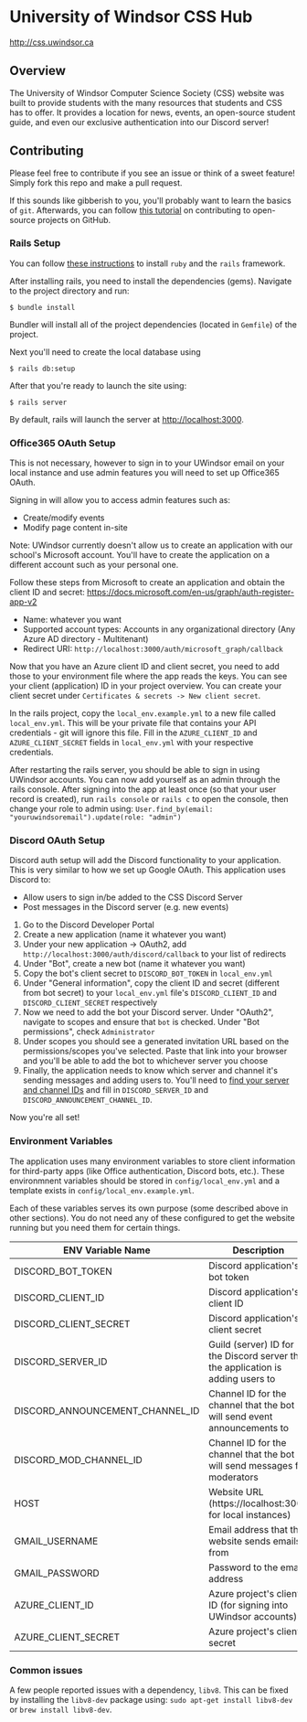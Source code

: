 # University of Windsor CSS Hub

http://css.uwindsor.ca

## Overview

The University of Windsor Computer Science Society (CSS) website was built to provide students with the many resources that students and CSS has to offer. It provides a location for news, events, an open-source student guide, and even our exclusive authentication into our Discord server!

## Contributing

Please feel free to contribute if you see an issue or think of a sweet feature! Simply fork this repo and make a pull request.

If this sounds like gibberish to you, you'll probably want to learn the basics of `git`. Afterwards, you can follow [this tutorial](https://akrabat.com/the-beginners-guide-to-contributing-to-a-github-project/) on contributing to open-source projects on GitHub.

### Rails Setup

You can follow [these instructions](https://www.tutorialspoint.com/ruby-on-rails/rails-installation.htm) to install `ruby` and the `rails` framework.

After installing rails, you need to install the dependencies (gems). Navigate to the project directory and run:

`$ bundle install`

Bundler will install all of the project dependencies (located in `Gemfile`) of the project.

Next you'll need to create the local database using

`$ rails db:setup`

After that you're ready to launch the site using:

`$ rails server`

By default, rails will launch the server at [http://localhost:3000](http://localhost:3000).

### Office365 OAuth Setup

This is not necessary, however to sign in to your UWindsor email on your local instance and use admin features you will need to set up Office365 OAuth.

Signing in will allow you to access admin features such as:
- Create/modify events
- Modify page content in-site

Note: UWindsor currently doesn't allow us to create an application with our school's Microsoft account. You'll have to create the application on a different account such as your personal one.

Follow these steps from Microsoft to create an application and obtain the client ID and secret: https://docs.microsoft.com/en-us/graph/auth-register-app-v2
- Name: whatever you want
- Supported account types: Accounts in any organizational directory (Any Azure AD directory - Multitenant)
- Redirect URI: `http://localhost:3000/auth/microsoft_graph/callback`

Now that you have an Azure client ID and client secret, you need to add those to your environment file where the app reads the keys. You can see your client (application) ID in your project overview. You can create your client secret under `Certificates & secrets -> New client secret`.

In the rails project, copy the `local_env.example.yml` to a new file called `local_env.yml`. This will be your private file that contains your API credentials - git will ignore this file. Fill in the `AZURE_CLIENT_ID` and `AZURE_CLIENT_SECRET` fields in `local_env.yml` with your respective credentials.

After restarting the rails server, you should be able to sign in using UWindsor accounts. You can now add yourself as an admin through the rails console. After signing into the app at least once (so that your user record is created), run `rails console` or `rails c` to open the console, then change your role to admin using:
`User.find_by(email: "youruwindsoremail").update(role: "admin")`

### Discord OAuth Setup

Discord auth setup will add the Discord functionality to your application. This is very similar to how we set up Google OAuth. This application uses Discord to:
- Allow users to sign in/be added to the CSS Discord Server
- Post messages in the Discord server (e.g. new events)

1. Go to the Discord Developer Portal
2. Create a new application (name it whatever you want)
3. Under your new application -> OAuth2, add `http://localhost:3000/auth/discord/callback` to your list of redirects
4. Under "Bot", create a new bot (name it whatever you want)
5. Copy the bot's client secret to `DISCORD_BOT_TOKEN` in `local_env.yml`
6. Under "General information", copy the client ID and secret (different from bot secret) to your `local_env.yml` file's `DISCORD_CLIENT_ID` and `DISCORD_CLIENT_SECRET` respectively
7. Now we need to add the bot your Discord server. Under "OAuth2", navigate to scopes and ensure that `bot` is checked. Under "Bot permissions", check `Administrator`
8. Under scopes you should see a generated invitation URL based on the permissions/scopes you've selected. Paste that link into your browser and you'll be able to add the bot to whichever server you choose
9. Finally, the application needs to know which server and channel it's sending messages and adding users to. You'll need to [find your server and channel IDs](https://support.discordapp.com/hc/en-us/articles/206346498-Where-can-I-find-my-User-Server-Message-ID-) and fill in `DISCORD_SERVER_ID` and `DISCORD_ANNOUNCEMENT_CHANNEL_ID`.

Now you're all set!

### Environment Variables

The application uses many environment variables to store client information for third-party apps (like Office authentication, Discord bots, etc.). These environmnent variables should be stored in `config/local_env.yml` and a template exists in `config/local_env.example.yml`.

Each of these variables serves its own purpose (some described above in other sections). You do not need any of these configured to get the website running but you need them for certain things.

| ENV Variable Name         | Description                                                                      |
|---------------------------|----------------------------------------------------------------------------------|
| DISCORD_BOT_TOKEN         | Discord application's bot token                                                  |
| DISCORD_CLIENT_ID         | Discord application's client ID                                                  |
| DISCORD_CLIENT_SECRET     | Discord application's client secret                                              |
| DISCORD_SERVER_ID          | Guild (server) ID for the Discord server that the application is adding users to |
| DISCORD_ANNOUNCEMENT_CHANNEL_ID | Channel ID for the channel that the bot will send event announcements to         |
| DISCORD_MOD_CHANNEL_ID | Channel ID for the channel that the bot will send messages for moderators|
| HOST                      | Website URL (https://localhost:3000 for local instances)                         |
| GMAIL_USERNAME            | Email address that the website sends emails from                                 |
| GMAIL_PASSWORD            | Password to the email address                                                    |
| AZURE_CLIENT_ID           | Azure project's client ID (for signing into UWindsor accounts)                   |
| AZURE_CLIENT_SECRET       | Azure project's client secret                                                    |

### Common issues

A few people reported issues with a dependency, `libv8`. This can be fixed by installing the `libv8-dev` package using:
`sudo apt-get install libv8-dev` or `brew install libv8-dev`.

